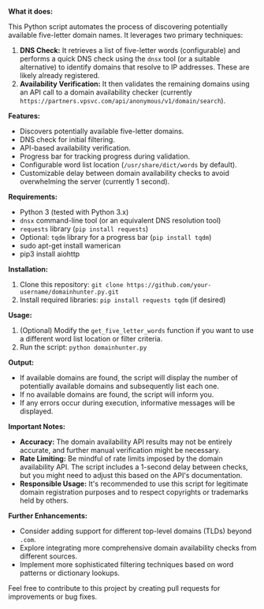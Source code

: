 **What it does:**

This Python script automates the process of discovering potentially available five-letter domain names. It leverages two primary techniques:

1. **DNS Check:** It retrieves a list of five-letter words (configurable) and performs a quick DNS check using the `dnsx` tool (or a suitable alternative) to identify domains that resolve to IP addresses. These are likely already registered.
2. **Availability Verification:** It then validates the remaining domains using an API call to a domain availability checker (currently `https://partners.vpsvc.com/api/anonymous/v1/domain/search`).

**Features:**

- Discovers potentially available five-letter domains.
- DNS check for initial filtering.
- API-based availability verification.
- Progress bar for tracking progress during validation.
- Configurable word list location (`/usr/share/dict/words` by default).
- Customizable delay between domain availability checks to avoid overwhelming the server (currently 1 second).

**Requirements:**

- Python 3 (tested with Python 3.x)
- `dnsx` command-line tool (or an equivalent DNS resolution tool)
- `requests` library (`pip install requests`)
- Optional: `tqdm` library for a progress bar (`pip install tqdm`)
- sudo apt-get install wamerican
- pip3 install aiohttp

**Installation:**

1. Clone this repository: `git clone https://github.com/your-username/domainhunter.py.git`
2. Install required libraries: `pip install requests tqdm` (if desired)

**Usage:**

1. (Optional) Modify the `get_five_letter_words` function if you want to use a different word list location or filter criteria.
2. Run the script: `python domainhunter.py`

**Output:**

- If available domains are found, the script will display the number of potentially available domains and subsequently list each one.
- If no available domains are found, the script will inform you.
- If any errors occur during execution, informative messages will be displayed.

**Important Notes:**

- **Accuracy:** The domain availability API results may not be entirely accurate, and further manual verification might be necessary.
- **Rate Limiting:** Be mindful of rate limits imposed by the domain availability API. The script includes a 1-second delay between checks, but you might need to adjust this based on the API's documentation.
- **Responsible Usage:** It's recommended to use this script for legitimate domain registration purposes and to respect copyrights or trademarks held by others.

**Further Enhancements:**

- Consider adding support for different top-level domains (TLDs) beyond `.com`.
- Explore integrating more comprehensive domain availability checks from different sources.
- Implement more sophisticated filtering techniques based on word patterns or dictionary lookups.

Feel free to contribute to this project by creating pull requests for improvements or bug fixes.
